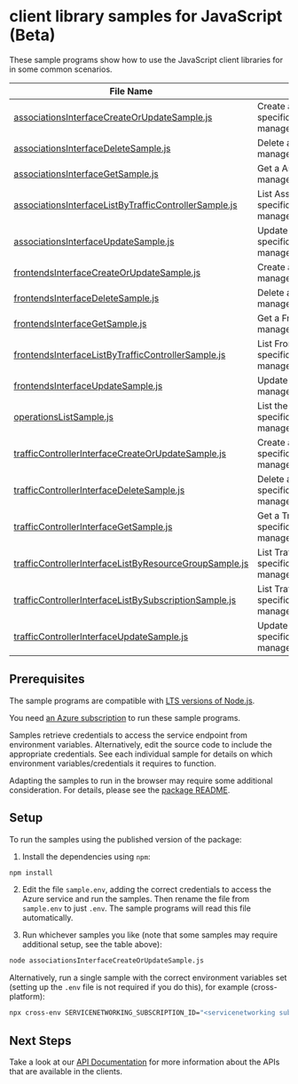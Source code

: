 # client library samples for JavaScript (Beta)

These sample programs show how to use the JavaScript client libraries for in some common scenarios.

| **File Name**                                                                                                 | **Description**                                                                                                                                                                                   |
| ------------------------------------------------------------------------------------------------------------- | ------------------------------------------------------------------------------------------------------------------------------------------------------------------------------------------------- |
| [associationsInterfaceCreateOrUpdateSample.js][associationsinterfacecreateorupdatesample]                     | Create a Association x-ms-original-file: specification/servicenetworking/resource-manager/Microsoft.ServiceNetworking/cadl/examples/AssociationPut.json                                           |
| [associationsInterfaceDeleteSample.js][associationsinterfacedeletesample]                                     | Delete a Association x-ms-original-file: specification/servicenetworking/resource-manager/Microsoft.ServiceNetworking/cadl/examples/AssociationDelete.json                                        |
| [associationsInterfaceGetSample.js][associationsinterfacegetsample]                                           | Get a Association x-ms-original-file: specification/servicenetworking/resource-manager/Microsoft.ServiceNetworking/cadl/examples/AssociationGet.json                                              |
| [associationsInterfaceListByTrafficControllerSample.js][associationsinterfacelistbytrafficcontrollersample]   | List Association resources by TrafficController x-ms-original-file: specification/servicenetworking/resource-manager/Microsoft.ServiceNetworking/cadl/examples/AssociationsGet.json               |
| [associationsInterfaceUpdateSample.js][associationsinterfaceupdatesample]                                     | Update a Association x-ms-original-file: specification/servicenetworking/resource-manager/Microsoft.ServiceNetworking/cadl/examples/AssociationPatch.json                                         |
| [frontendsInterfaceCreateOrUpdateSample.js][frontendsinterfacecreateorupdatesample]                           | Create a Frontend x-ms-original-file: specification/servicenetworking/resource-manager/Microsoft.ServiceNetworking/cadl/examples/FrontendPut.json                                                 |
| [frontendsInterfaceDeleteSample.js][frontendsinterfacedeletesample]                                           | Delete a Frontend x-ms-original-file: specification/servicenetworking/resource-manager/Microsoft.ServiceNetworking/cadl/examples/FrontendDelete.json                                              |
| [frontendsInterfaceGetSample.js][frontendsinterfacegetsample]                                                 | Get a Frontend x-ms-original-file: specification/servicenetworking/resource-manager/Microsoft.ServiceNetworking/cadl/examples/FrontendGet.json                                                    |
| [frontendsInterfaceListByTrafficControllerSample.js][frontendsinterfacelistbytrafficcontrollersample]         | List Frontend resources by TrafficController x-ms-original-file: specification/servicenetworking/resource-manager/Microsoft.ServiceNetworking/cadl/examples/FrontendsGet.json                     |
| [frontendsInterfaceUpdateSample.js][frontendsinterfaceupdatesample]                                           | Update a Frontend x-ms-original-file: specification/servicenetworking/resource-manager/Microsoft.ServiceNetworking/cadl/examples/FrontendPatch.json                                               |
| [operationsListSample.js][operationslistsample]                                                               | List the operations for the provider x-ms-original-file: specification/servicenetworking/resource-manager/Microsoft.ServiceNetworking/cadl/examples/OperationsList.json                           |
| [trafficControllerInterfaceCreateOrUpdateSample.js][trafficcontrollerinterfacecreateorupdatesample]           | Create a TrafficController x-ms-original-file: specification/servicenetworking/resource-manager/Microsoft.ServiceNetworking/cadl/examples/TrafficControllerPut.json                               |
| [trafficControllerInterfaceDeleteSample.js][trafficcontrollerinterfacedeletesample]                           | Delete a TrafficController x-ms-original-file: specification/servicenetworking/resource-manager/Microsoft.ServiceNetworking/cadl/examples/TrafficControllerDelete.json                            |
| [trafficControllerInterfaceGetSample.js][trafficcontrollerinterfacegetsample]                                 | Get a TrafficController x-ms-original-file: specification/servicenetworking/resource-manager/Microsoft.ServiceNetworking/cadl/examples/TrafficControllerGet.json                                  |
| [trafficControllerInterfaceListByResourceGroupSample.js][trafficcontrollerinterfacelistbyresourcegroupsample] | List TrafficController resources by resource group x-ms-original-file: specification/servicenetworking/resource-manager/Microsoft.ServiceNetworking/cadl/examples/TrafficControllersGet.json      |
| [trafficControllerInterfaceListBySubscriptionSample.js][trafficcontrollerinterfacelistbysubscriptionsample]   | List TrafficController resources by subscription ID x-ms-original-file: specification/servicenetworking/resource-manager/Microsoft.ServiceNetworking/cadl/examples/TrafficControllersGetList.json |
| [trafficControllerInterfaceUpdateSample.js][trafficcontrollerinterfaceupdatesample]                           | Update a TrafficController x-ms-original-file: specification/servicenetworking/resource-manager/Microsoft.ServiceNetworking/cadl/examples/TrafficControllerPatch.json                             |

## Prerequisites

The sample programs are compatible with [LTS versions of Node.js](https://github.com/nodejs/release#release-schedule).

You need [an Azure subscription][freesub] to run these sample programs.

Samples retrieve credentials to access the service endpoint from environment variables. Alternatively, edit the source code to include the appropriate credentials. See each individual sample for details on which environment variables/credentials it requires to function.

Adapting the samples to run in the browser may require some additional consideration. For details, please see the [package README][package].

## Setup

To run the samples using the published version of the package:

1. Install the dependencies using `npm`:

```bash
npm install
```

2. Edit the file `sample.env`, adding the correct credentials to access the Azure service and run the samples. Then rename the file from `sample.env` to just `.env`. The sample programs will read this file automatically.

3. Run whichever samples you like (note that some samples may require additional setup, see the table above):

```bash
node associationsInterfaceCreateOrUpdateSample.js
```

Alternatively, run a single sample with the correct environment variables set (setting up the `.env` file is not required if you do this), for example (cross-platform):

```bash
npx cross-env SERVICENETWORKING_SUBSCRIPTION_ID="<servicenetworking subscription id>" SERVICENETWORKING_RESOURCE_GROUP="<servicenetworking resource group>" node associationsInterfaceCreateOrUpdateSample.js
```

## Next Steps

Take a look at our [API Documentation][apiref] for more information about the APIs that are available in the clients.

[associationsinterfacecreateorupdatesample]: https://github.com/Azure/azure-sdk-for-js/blob/main/sdk/servicenetworking/arm-servicenetworking/samples/v1-beta/javascript/associationsInterfaceCreateOrUpdateSample.js
[associationsinterfacedeletesample]: https://github.com/Azure/azure-sdk-for-js/blob/main/sdk/servicenetworking/arm-servicenetworking/samples/v1-beta/javascript/associationsInterfaceDeleteSample.js
[associationsinterfacegetsample]: https://github.com/Azure/azure-sdk-for-js/blob/main/sdk/servicenetworking/arm-servicenetworking/samples/v1-beta/javascript/associationsInterfaceGetSample.js
[associationsinterfacelistbytrafficcontrollersample]: https://github.com/Azure/azure-sdk-for-js/blob/main/sdk/servicenetworking/arm-servicenetworking/samples/v1-beta/javascript/associationsInterfaceListByTrafficControllerSample.js
[associationsinterfaceupdatesample]: https://github.com/Azure/azure-sdk-for-js/blob/main/sdk/servicenetworking/arm-servicenetworking/samples/v1-beta/javascript/associationsInterfaceUpdateSample.js
[frontendsinterfacecreateorupdatesample]: https://github.com/Azure/azure-sdk-for-js/blob/main/sdk/servicenetworking/arm-servicenetworking/samples/v1-beta/javascript/frontendsInterfaceCreateOrUpdateSample.js
[frontendsinterfacedeletesample]: https://github.com/Azure/azure-sdk-for-js/blob/main/sdk/servicenetworking/arm-servicenetworking/samples/v1-beta/javascript/frontendsInterfaceDeleteSample.js
[frontendsinterfacegetsample]: https://github.com/Azure/azure-sdk-for-js/blob/main/sdk/servicenetworking/arm-servicenetworking/samples/v1-beta/javascript/frontendsInterfaceGetSample.js
[frontendsinterfacelistbytrafficcontrollersample]: https://github.com/Azure/azure-sdk-for-js/blob/main/sdk/servicenetworking/arm-servicenetworking/samples/v1-beta/javascript/frontendsInterfaceListByTrafficControllerSample.js
[frontendsinterfaceupdatesample]: https://github.com/Azure/azure-sdk-for-js/blob/main/sdk/servicenetworking/arm-servicenetworking/samples/v1-beta/javascript/frontendsInterfaceUpdateSample.js
[operationslistsample]: https://github.com/Azure/azure-sdk-for-js/blob/main/sdk/servicenetworking/arm-servicenetworking/samples/v1-beta/javascript/operationsListSample.js
[trafficcontrollerinterfacecreateorupdatesample]: https://github.com/Azure/azure-sdk-for-js/blob/main/sdk/servicenetworking/arm-servicenetworking/samples/v1-beta/javascript/trafficControllerInterfaceCreateOrUpdateSample.js
[trafficcontrollerinterfacedeletesample]: https://github.com/Azure/azure-sdk-for-js/blob/main/sdk/servicenetworking/arm-servicenetworking/samples/v1-beta/javascript/trafficControllerInterfaceDeleteSample.js
[trafficcontrollerinterfacegetsample]: https://github.com/Azure/azure-sdk-for-js/blob/main/sdk/servicenetworking/arm-servicenetworking/samples/v1-beta/javascript/trafficControllerInterfaceGetSample.js
[trafficcontrollerinterfacelistbyresourcegroupsample]: https://github.com/Azure/azure-sdk-for-js/blob/main/sdk/servicenetworking/arm-servicenetworking/samples/v1-beta/javascript/trafficControllerInterfaceListByResourceGroupSample.js
[trafficcontrollerinterfacelistbysubscriptionsample]: https://github.com/Azure/azure-sdk-for-js/blob/main/sdk/servicenetworking/arm-servicenetworking/samples/v1-beta/javascript/trafficControllerInterfaceListBySubscriptionSample.js
[trafficcontrollerinterfaceupdatesample]: https://github.com/Azure/azure-sdk-for-js/blob/main/sdk/servicenetworking/arm-servicenetworking/samples/v1-beta/javascript/trafficControllerInterfaceUpdateSample.js
[apiref]: https://docs.microsoft.com/javascript/api/@azure/arm-servicenetworking?view=azure-node-preview
[freesub]: https://azure.microsoft.com/free/
[package]: https://github.com/Azure/azure-sdk-for-js/tree/main/sdk/servicenetworking/arm-servicenetworking/README.md
